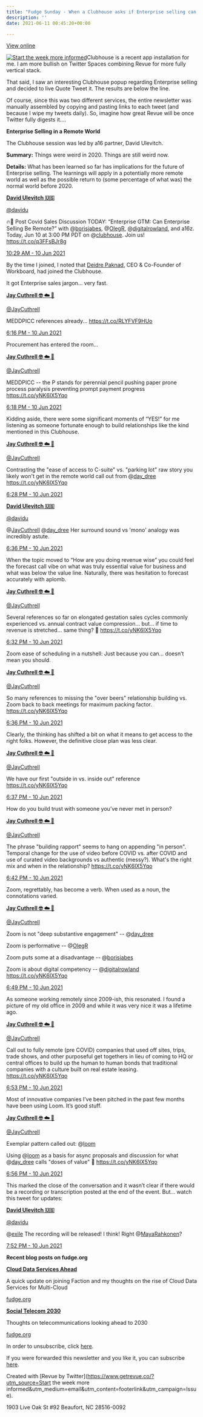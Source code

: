 ```yaml
---
title: "Fudge Sunday - When a Clubhouse asks if Enterprise selling can be remote"
description: ''
date: 2021-06-11 00:45:20+00:00

---
```


[View online](https://sunday.fudge.org/issues/fudge-sunday-when-a-clubhouse-asks-if-enterprise-selling-can-be-remote-182287?utm_campaign=Issue&utm_content=view_in_browser&utm_medium=email&utm_source=Start+the+week+more+informed)

[![Start the week more informed](https://bucketeer-e05bbc84-baa3-437e-9518-adb32be77984.s3.amazonaws.com/public/images/a8062670-67d4-4fea-98df-dabe76601d2f_1200x115.png "Start the week more informed")](https://substackcdn.com/image/fetch/f_auto,q_auto:good,fl_progressive:steep/https%3A%2F%2Fbucketeer-e05bbc84-baa3-437e-9518-adb32be77984.s3.amazonaws.com%2Fpublic%2Fimages%2Fa8062670-67d4-4fea-98df-dabe76601d2f_1200x115.png)Clubhouse is a recent app installation for me. I am more bullish on Twitter Spaces combining Revue for more fully vertical stack.

That said, I saw an interesting Clubhouse popup regarding Enterprise selling and decided to live Quote Tweet it. The results are below the line.

Of course, since this was two different services, the entire newsletter was manually assembled by copying and pasting links to each tweet (and because I wipe my tweets daily). So, imagine how great Revue will be once Twitter fully digests it….

 **Enterprise Selling in a Remote World**

The Clubhouse session was led by a16 partner, David Ulevitch.

**Summary:** Things were weird in 2020. Things are still weird now.

**Details:** What has been learned so far has implications for the future of Enterprise selling. The learnings will apply in a potentially more remote world as well as the possible return to (some percentage of what was) the normal world before 2020.

**[David Ulevitch 🇺🇸](https://twitter.com/davidu/status/1402996379715203079)**

[@davidu](https://twitter.com/davidu/status/1402996379715203079)

🔥🧠 Post Covid Sales Discussion TODAY: “Enterprise GTM: Can Enterprise Selling Be Remote?” with @[borisjabes](https://twitter.com/borisjabes), @[OlegR](https://twitter.com/OlegR), @[digitalrowland](https://twitter.com/digitalrowland), and a16z. Today, Jun 10 at 3:00 PM PDT on @[clubhouse](https://twitter.com/clubhouse). Join us! <https://t.co/q3FFsBJr8g>

[10:29 AM - 10 Jun 2021](https://twitter.com/davidu/status/1402996379715203079)

By the time I joined, I noted that [Deidre Paknad](https://www.linkedin.com/in/deidrepaknad/?utm_campaign=Start%20the%20week%20more%20informed&utm_medium=email&utm_source=Revue%20newsletter), CEO & Co-Founder of Workboard, had joined the Clubhouse.

It got Enterprise sales jargon… very fast.

**[Jay Cuthrell 🤓 ☁️ 🚀](https://twitter.com/JayCuthrell/status/1403113825747050497)**

[@JayCuthrell](https://twitter.com/JayCuthrell/status/1403113825747050497)

MEDDPICC references already... <https://t.co/RLYFVF9HUo>

 [6:16 PM - 10 Jun 2021](https://twitter.com/JayCuthrell/status/1403113825747050497)

Procurement has entered the room…

**[Jay Cuthrell 🤓 ☁️ 🚀](https://twitter.com/JayCuthrell/status/1403114380015833089)**

[@JayCuthrell](https://twitter.com/JayCuthrell/status/1403114380015833089)

MEDDPICC -- the P stands for perennial pencil pushing paper prone process paralysis preventing prompt payment progress <https://t.co/yNK6IX5Yqo>

 [6:18 PM - 10 Jun 2021](https://twitter.com/JayCuthrell/status/1403114380015833089)

Kidding aside, there were some significant moments of “YES!” for me listening as someone fortunate enough to build relationships like the kind mentioned in this Clubhouse.

**[Jay Cuthrell 🤓 ☁️ 🚀](https://twitter.com/JayCuthrell/status/1403116779757621258)**

[@JayCuthrell](https://twitter.com/JayCuthrell/status/1403116779757621258)

Contrasting the "ease of access to C-suite" vs. "parking lot" raw story you likely won't get in the remote world call out from @[day\_dree](https://twitter.com/day_dree) <https://t.co/yNK6IX5Yqo>

 [6:28 PM - 10 Jun 2021](https://twitter.com/JayCuthrell/status/1403116779757621258)

**[David Ulevitch 🇺🇸](https://twitter.com/davidu/status/1403118921851432965)**

[@davidu](https://twitter.com/davidu/status/1403118921851432965)

@[JayCuthrell](https://twitter.com/JayCuthrell) @[day\_dree](https://twitter.com/day_dree) Her surround sound vs 'mono' analogy was incredibly astute.

 [6:36 PM - 10 Jun 2021](https://twitter.com/davidu/status/1403118921851432965)

When the topic moved to “How are you doing revenue wise” you could feel the forecast call vibe on what was truly essential value for business and what was below the value line. Naturally, there was hesitation to forecast accurately with aplomb.

**[Jay Cuthrell 🤓 ☁️ 🚀](https://twitter.com/JayCuthrell/status/1403117988811845634)**

[@JayCuthrell](https://twitter.com/JayCuthrell/status/1403117988811845634)

Several references so far on elongated gestation sales cycles commonly experienced vs. annual contract value compression... but... if time to revenue is stretched... same thing? 🤔 <https://t.co/yNK6IX5Yqo>

 [6:32 PM - 10 Jun 2021](https://twitter.com/JayCuthrell/status/1403117988811845634)

Zoom ease of scheduling in a nutshell: Just because you can… doesn’t mean you should.

**[Jay Cuthrell 🤓 ☁️ 🚀](https://twitter.com/JayCuthrell/status/1403118791962337286)**

[@JayCuthrell](https://twitter.com/JayCuthrell/status/1403118791962337286)

So many references to missing the "over beers" relationship building vs. Zoom back to back meetings for maximum packing factor. <https://t.co/yNK6IX5Yqo>

 [6:36 PM - 10 Jun 2021](https://twitter.com/JayCuthrell/status/1403118791962337286)

Clearly, the thinking has shifted a bit on what it means to get access to the right folks. However, the definitive close plan was less clear.

**[Jay Cuthrell 🤓 ☁️ 🚀](https://twitter.com/JayCuthrell/status/1403119064336244738)**

[@JayCuthrell](https://twitter.com/JayCuthrell/status/1403119064336244738)

We have our first "outside in vs. inside out" reference <https://t.co/yNK6IX5Yqo>

 [6:37 PM - 10 Jun 2021](https://twitter.com/JayCuthrell/status/1403119064336244738)

How do you build trust with someone you’ve never met in person?

**[Jay Cuthrell 🤓 ☁️ 🚀](https://twitter.com/JayCuthrell/status/1403120367007322118)**

[@JayCuthrell](https://twitter.com/JayCuthrell/status/1403120367007322118)

The phrase "building rapport" seems to hang on appending "in person". Temporal change for the use of video before COVID vs. after COVID and use of curated video backgrounds vs authentic (messy?). What's the right mix and when in the relationship? <https://t.co/yNK6IX5Yqo>

 [6:42 PM - 10 Jun 2021](https://twitter.com/JayCuthrell/status/1403120367007322118)

Zoom, regrettably, has become a verb. When used as a noun, the connotations varied.

**[Jay Cuthrell 🤓 ☁️ 🚀](https://twitter.com/JayCuthrell/status/1403122193639292929)**

[@JayCuthrell](https://twitter.com/JayCuthrell/status/1403122193639292929)

Zoom is not "deep substantive engagement" -- @[day\_dree](https://twitter.com/day_dree)   
  
Zoom is performative -- @[OlegR](https://twitter.com/OlegR)   
  
Zoom puts some at a disadvantage -- @[borisjabes](https://twitter.com/borisjabes)   
  
Zoom is about digital competency -- @[digitalrowland](https://twitter.com/digitalrowland) <https://t.co/yNK6IX5Yqo>

 [6:49 PM - 10 Jun 2021](https://twitter.com/JayCuthrell/status/1403122193639292929)

As someone working remotely since 2009-ish, this resonated. I found a picture of my old office in 2009 and while it was very nice it was a lifetime ago.

**[Jay Cuthrell 🤓 ☁️ 🚀](https://twitter.com/JayCuthrell/status/1403123165321121793)**

[@JayCuthrell](https://twitter.com/JayCuthrell/status/1403123165321121793)

Call out to fully remote (pre COVID) companies that used off sites, trips, trade shows, and other purposeful get togethers in lieu of coming to HQ or central offices to build up the human to human bonds that traditional companies with a culture built on real estate leasing. <https://t.co/yNK6IX5Yqo>

 [6:53 PM - 10 Jun 2021](https://twitter.com/JayCuthrell/status/1403123165321121793)

Most of innovative companies I’ve been pitched in the past few months have been using Loom. It’s good stuff.

**[Jay Cuthrell 🤓 ☁️ 🚀](https://twitter.com/JayCuthrell/status/1403123928336416770)**

[@JayCuthrell](https://twitter.com/JayCuthrell/status/1403123928336416770)

Exemplar pattern called out: @[loom](https://twitter.com/loom)  
  
Using @[loom](https://twitter.com/loom) as a basis for async proposals and discussion for what @[day\_dree](https://twitter.com/day_dree) calls "doses of value" 🤯 <https://t.co/yNK6IX5Yqo>

 [6:56 PM - 10 Jun 2021](https://twitter.com/JayCuthrell/status/1403123928336416770)

This marked the close of the conversation and it wasn’t clear if there would be a recording or transcription posted at the end of the event. But… watch this tweet for updates:

**[David Ulevitch 🇺🇸](https://twitter.com/davidu/status/1403138060531892226)**

[@davidu](https://twitter.com/davidu/status/1403138060531892226)

@[exile](https://twitter.com/exile) The recording will be released! I think! Right @[MayaRahkonen](https://twitter.com/MayaRahkonen)?

 [7:52 PM - 10 Jun 2021](https://twitter.com/davidu/status/1403138060531892226)

 **Recent blog posts on fudge.org**

**[Cloud Data Services Ahead](https://fudge.org/archive/cloud-data-services-ahead?utm_campaign=Start%20the%20week%20more%20informed&utm_medium=email&utm_source=Revue%20newsletter)**

A quick update on joining Faction and my thoughts on the rise of Cloud Data Services for Multi-Cloud

[fudge.org](https://fudge.org/archive/cloud-data-services-ahead?utm_campaign=Start%20the%20week%20more%20informed&utm_medium=email&utm_source=Revue%20newsletter)

**[Social Telecom 2030](https://fudge.org/archive/social-telecom-2030?utm_campaign=Start%20the%20week%20more%20informed&utm_medium=email&utm_source=Revue%20newsletter)**

Thoughts on telecommunications looking ahead to 2030

[fudge.org](https://fudge.org/archive/social-telecom-2030?utm_campaign=Start%20the%20week%20more%20informed&utm_medium=email&utm_source=Revue%20newsletter)

In order to unsubscribe, click [here](#).

If you were forwarded this newsletter and you like it, you can subscribe [here](https://sunday.fudge.org/?utm_campaign=Issue&utm_content=forwarded&utm_medium=email&utm_source=Start+the+week+more+informed).

Created with [Revue by Twitter](https://www.getrevue.co/?utm_source=Start the week more informed&utm_medium=email&utm_content=footerlink&utm_campaign=Issue).

1903 Live Oak St #92 Beaufort, NC 28516-0092

